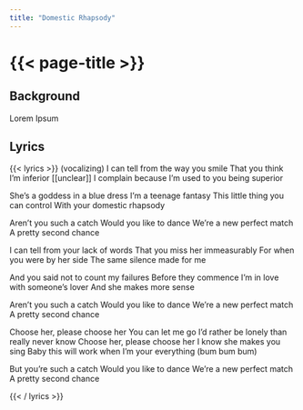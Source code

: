 ```yaml
---
title: "Domestic Rhapsody"
---
```

# {{< page-title >}}

## Background
Lorem Ipsum

## Lyrics
{{< lyrics >}}
(vocalizing)
I can tell from the way you smile
That you think I’m inferior
[[unclear]] I complain because 
I’m used to you being superior

She’s a goddess in a blue dress
I’m a teenage fantasy
This little thing you can control
With your domestic rhapsody

Aren’t you such a catch
Would you like to dance
We’re a new perfect match
A pretty second chance

I can tell from your lack of words
That you miss her immeasurably
For when you were by her side
The same silence made for me

And you said not to count my failures
Before they commence
I’m in love with someone’s lover
And she makes more sense

Aren’t you such a catch
Would you like to dance
We’re a new perfect match
A pretty second chance

Choose her, please choose her
You can let me go
I’d rather be lonely than really never know
Choose her, please choose her
I know she makes you sing
Baby this will work when I’m your everything
(bum bum bum)

But you’re such a catch
Would you like to dance
We’re a new perfect match
A pretty second chance

{{< / lyrics >}}
